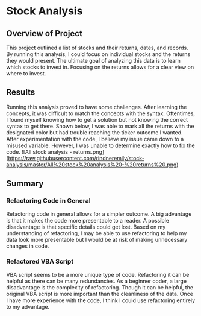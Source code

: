 # Stock Analysis
## Overview of Project
This project outlined a list of stocks and their returns, dates, and records. By running this analysis, I could focus on individual stocks and the returns they would present. The ultimate goal of analyzing this data is to learn which stocks to invest in. Focusing on the returns allows for a clear view on where to invest. 

## Results
Running this analysis proved to have some challenges. After learning the concepts, it was difficult to match the concepts with the syntax. Oftentimes, I found myself knowing how to get a solution but not knowing the correct syntax to get there. Shown below, I was able to mark all the returns with the designated color but had trouble reaching the ticker outcome I wanted. After experimentation with the code, I believe my issue came down to a misused variable. However, I was unable to determine exactly how to fix the code.
![All stock analysis - returns.png] (https://raw.githubusercontent.com/rindneremily/stock-analysis/master/All%20stock%20analysis%20-%20returns%20.png)

## Summary
### Refactoring Code in General
Refactoring code in general allows for a simpler outcome. A big advantage is that it makes the code more presentable to a reader. A possible disadvantage is that specific details could get lost. Based on my understanding of refactoring, I may be able to use refactoring to help my data look more presentable but I would be at risk of making unnecessary changes in code. 

### Refactored VBA Script
VBA script seems to be a more unique type of code. Refactoring it can be helpful as there can be many redundancies. As a beginner coder, a large disadvantage is the complexity of refactoring. Though it can be helpful, the original VBA script is more important than the cleanliness of the data. Once I have more experience with the code, I think I could use refactoring entirely to my advantage.
